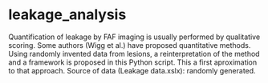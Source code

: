# leakage_analysis
Quantification of leakage by FAF imaging is usually performed by qualitative scoring. Some authors (Wigg et al.) have proposed quantitative methods. Using randomly invented data from lesions, a reinterpretation of the method and a framework is proposed in this Python script. This a first aproximation to that approach.
Source of data (Leakage data.xslx): randomly generated.
